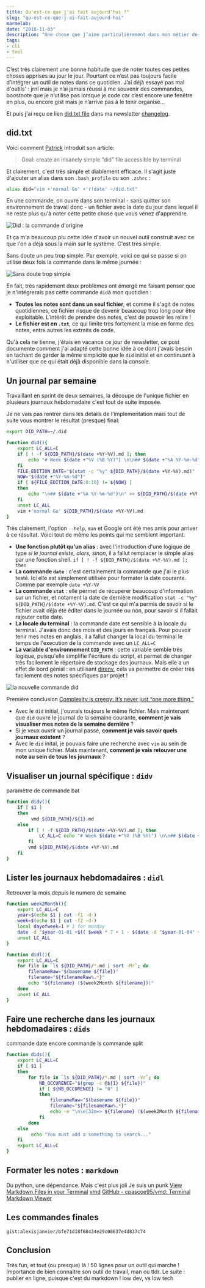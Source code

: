 ```yaml
---
title: Qu'est-ce que j'ai fait aujourd'hui ?"
slug: "qu-est-ce-que-j-ai-fait-aujourd-hui"
marmelab:
date: "2018-11-03"
description: "Une chose que j’aime particulièrement dans mon métier de développeur, c’est que l’on apprend tout le temps de nouvelles choses : un nouveau pattern, une nouvelle lib, une obscure astuce de configuration… Mais dans le feu de l’action on se réjouit mais quelques jours après, souvent on l’oublie. Et on se dit que l’on aurait bien fait de la noter."
tags:
- cli
- tool
---
```


C’est très clairement une bonne habitude que de noter toutes ces petites choses apprises au jour le jour. Pourtant ce n’est pas toujours facile d’intégrer un outil de notes dans ce quotidien. J’ai déjà essayé pas mal d'outils' : jrnl mais je n’ai jamais réussi à me souvenir des commandes, boostnote que je n’utilise pas lorsque je code car c’est encore une fenêtre en plus, ou encore gist mais je n’arrive pas à le tenir organisé…

Et puis j'ai reçu ce lien [did.txt file](https://theptrk.com/2018/07/11/did-txt-file/) dans ma newsletter [changelog](https://changelog.com/).

## did.txt

Voici comment [Patrick](https://theptrk.com/about/) introduit son article:

> Goal: create an insanely simple “did” file accessible by terminal

Et clairement, c'est très simple et diablement efficace. Il s'agit juste d'ajouter un alias dans son `.bash_profile` ou son `.zshrc` :

```bash
alias did="vim +'normal Go' +'r!date' ~/did.txt"
```

En une commande, on ouvre dans son terminal - sans quitter son environnement de travail donc - un fichier avec la date du jour dans lequel il ne reste plus qu'à noter cette petite chose que vous venez d'apprendre.

![Did : la commande d'origine](:storage/did/did_init.gif)

Et ça m'a beaucoup plu cette idée d'avoir un nouvel outil construit avec ce que l'on a déjà sous la main sur le système. C'est très simple. 

Sans doute un peu trop simple. Par exemple, voici ce qui se passe si on utilise deux fois la commande dans le même journée :

![Sans doute trop simple](:storage/did/did_init_pbl.gif)

En fait, très rapidement deux problèmes ont émergé me faisant penser que je n'intégrerais pas cette commande `did`à mon quotidien :

- **Toutes les notes sont dans un seul fichier**, et comme il s'agit de notes quotidiennes, ce fichier risque de devenir beaucoup trop long pour être exploitable. L'intérêt de prendre des notes, c'est de pouvoir les relire !
- **Le fichier est en `.txt`**, ce qui limite très fortement la mise en forme des notes, entre autres les extraits de code.

Qu'à cela ne tienne, j'étais en vacance ce jour de newsletter, ce post documente comment j'ai adapté cette bonne idée à ce dont j'avais besoin en tachant de garder la même simplicité que le `did` initial et en continuant à n'utiliser que ce qui était déjà disponible dans la console.


## Un journal par semaine

Travaillant en sprint de deux semaines, la découpe de l'unique fichier en plusieurs journaux hebdomadaire c'est tout de suite imposée.

Je ne vais pas rentrer dans les détails de l'implementation mais tout de suite vous montrer le résultat (presque) final:

```bash
export DID_PATH=~/.did

function did(){
    export LC_ALL=C
    if [ ! -f ${DID_PATH}/$(date +%Y-%V).md ]; then
        echo "# Week $(date +"%V (%B %Y)") \n\n## $(date +"%A %Y-%m-%d")" > ${DID_PATH}/$(date +%Y-%V).md
    fi
    FILE_EDITION_DATE="$(stat -c "%y" ${DID_PATH}/$(date +%Y-%V).md)"
    NOW="$(date +"%Y-%m-%d")"
    if [ ${FILE_EDITION_DATE:0:10} != ${NOW} ]
    then
        echo "\n## $(date +"%A %Y-%m-%d")\n" >> ${DID_PATH}/$(date +%Y-%V).md
    fi
    unset LC_ALL
    vim +'normal Go' ${DID_PATH}/$(date +%Y-%V).md
}
```

Très clairement, l'option `--help`, `man` et Google ont été mes amis pour arriver à ce résultat. Voici tout de même les points qui me semblent important.

- **Une fonction plutôt qu'un alias** : avec l'introduction d'une logique de type *si le journal existe, alors, sinon*, il a fallut remplacer le simple alias par une fonction shell. `if [ ! -f ${DID_PATH}/$(date +%Y-%V).md ]; then`
- **La commande `date`** : c'est certainement la commande que j'ai le plus testé. Ici elle est simplement utilisée pour formater la date courante. Comme par exemple `date +%Y-%V`
- **La commande `stat`** : elle permet de récuperer beaucoup d'information sur un fichier, et notament la date de dernière modification `stat -c "%y" ${DID_PATH}/$(date +%Y-%V).md`. C'est ce qui m'a permis de savoir si le fichier avait déja été éditer dans le journée ou non, pour savoir si il fallait rajouter cette date.
- **La locale du terminal** : la commande date est sensible à la locale du terminal. J'avais donc des mois et des jours en français. Pour pouvoir tenir mes notes en anglais, il a fallut changer la local du terminal le temps de l'execution de la commande avec un `LC_ALL=C`
- **La variable d'environnement `DID_PATH`** : cette variable semble très logique, puisqu'elle simplifie l'écriture du script, et permet de changer très facilement le répertoire de stockage des journaux. Mais elle a un effet de bord génial : en utilisant [direnv](https://direnv.net/), cela va permettre de créer très facilement des notes spécifiques par projet !


![la nouvelle commande did](:storage/did/did.gif)

Première conclusion [Complexity is creepy: It’s never just “one more thing.”](https://medium.com/@kadavy/complexity-is-creepy-its-never-just-one-more-thing-79a6a89192db)

- Avec le `did` initial, j'ouvrais toujours le même fichier. Mais maintenant que `did` ouvre le journal de la semaine courante, **comment je vais visualiser mes notes de la semaine dernière** ?
- Si je veux ouvrir un journal passé, **comment je vais savoir quels journaux existent** ?
- Avec le `did` inital, je pouvais faire une recherche avec `vim` au sein de mon unique fichier. Mais maintenant, **comment je vais retouver une note au sein de tous les journaux** ?

## Visualiser un journal spécifique : `didv`

paramètre de commande
bat

```bash
function didv(){
    if [ $1 ]
    then
         vmd ${DID_PATH}/${1}.md
    else
        if [ ! -f ${DID_PATH}/$(date +%Y-%V).md ]; then
            LC_ALL=C echo "# Week $(date +"%V (%B %Y)") \n\n## $(date +"%A %Y-%m-%d")" > ${DID_PATH}/$(date +%Y-%V).md
        fi
        vmd ${DID_PATH}/$(date +%Y-%V).md
    fi
}
```

## Lister les journaux hebdomadaires : `didl`

Retrouver la mois depuis le numero de semaine

```bash
function week2Month(){
    export LC_ALL=C
    year=$(echo $1 | cut -f1 -d-)
    week=$(echo $1 | cut -f2 -d-)
    local dayofweek=1 # 1 for monday
    date -d "$year-01-01 +$(( $week * 7 + 1 - $(date -d "$year-01-04" +%w ) - 3 )) days -2 days + $dayofweek days" +"%B %Y"
    unset LC_ALL
}

function didl(){
    export LC_ALL=C
    for file in `ls ${DID_PATH}/*.md | sort -Mr`; do
        filenameRaw="$(basename ${file})"
        filename="${filenameRaw%.*}"
        echo "${filename} ($(week2Month ${filename}))"
    done
    unset LC_ALL
}
```

## Faire une recherche dans les journaux hebdomadaires : `dids`

commande date encore
commande ls
commande split

```bash
function dids(){
    export LC_ALL=C
    if [ $1 ]
    then
        for file in `ls ${DID_PATH}/*.md | sort -Vr`; do
            NB_OCCURENCE="$(grep -c @${1} ${file})"
            if [ ${NB_OCCURENCE} != "0" ]
            then
                filenameRaw="$(basename ${file})"
                filename="${filenameRaw%.*}"
                echo -e "\n\e[32m=> ${filename} ($(week2Month ${filename}), ${NB_OCCURENCE} results) \e[0m" && grep -n -B 1 ${1} ${file}
            fi
        done
    else
         echo "You must add a something to search..."
    fi
    export LC_ALL=C
}
```

## Formater les notes : `markdown`
Du python, une dépendance. Mais c'est plus joli Je suis un punk
[View Markdown Files in your Terminal](https://tosbourn.com/view-markdown-files-terminal/)
[vmd](https://github.com/axiros/terminal_markdown_viewer)
[GitHub - cpascoe95/vmd: Terminal Markdown Viewer](https://github.com/cpascoe95/vmd)


## Les commandes finales

<script src="https://gist.github.com/alexisjanvier/bfe71d18f68434e29c08637e4d837c74.js"></script>

`gist:alexisjanvier/bfe71d18f68434e29c08637e4d837c74`

## Conclusion
Très fun, et tout (ou presque) là ! 50 lignes pour un outil qui marche ! Importance de bien connaitre son outil de travail, man ou tldr.
Le suite : publier en ligne, puisque c'est du markdown !
low dev, vs low tech
